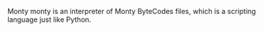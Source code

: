 Monty
monty is an interpreter of Monty ByteCodes files, which is a scripting language just like Python.

